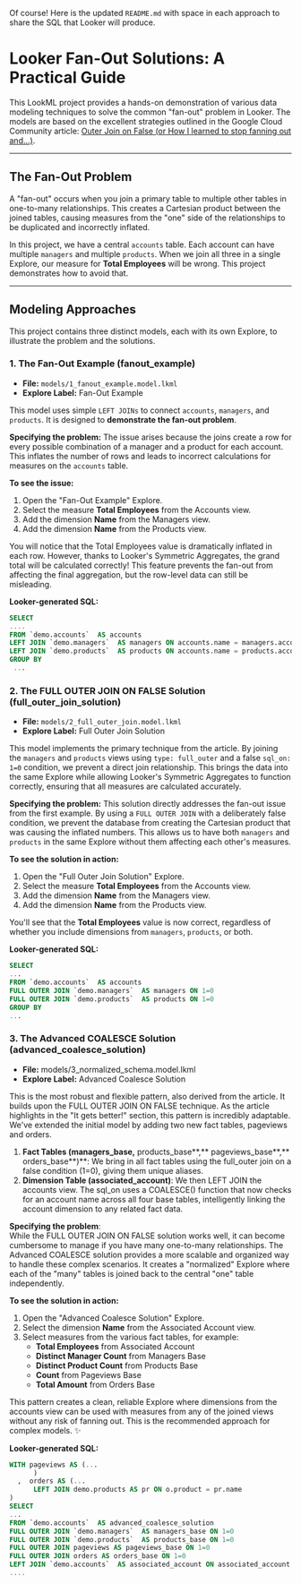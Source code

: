 Of course\! Here is the updated `README.md` with space in each approach to share the SQL that Looker will produce.

# **Looker Fan-Out Solutions: A Practical Guide**

This LookML project provides a hands-on demonstration of various data modeling techniques to solve the common "fan-out" problem in Looker. The models are based on the excellent strategies outlined in the Google Cloud Community article: [Outer Join on False (or How I learned to stop fanning out and...)](https://www.googlecloudcommunity.com/gc/Modeling/Outer-Join-on-False-or-How-I-learned-to-stop-fanning-out-and/td-p/573726).

-----

## **The Fan-Out Problem**

A "fan-out" occurs when you join a primary table to multiple other tables in one-to-many relationships. This creates a Cartesian product between the joined tables, causing measures from the "one" side of the relationships to be duplicated and incorrectly inflated.

In this project, we have a central `accounts` table. Each account can have multiple `managers` and multiple `products`. When we join all three in a single Explore, our measure for **Total Employees** will be wrong. This project demonstrates how to avoid that.

-----

## **Modeling Approaches**

This project contains three distinct models, each with its own Explore, to illustrate the problem and the solutions.

### **1. The Fan-Out Example (fanout\_example)**

  * **File:** `models/1_fanout_example.model.lkml`
  * **Explore Label:** Fan-Out Example

This model uses simple `LEFT JOINs` to connect `accounts`, `managers`, and `products`. It is designed to **demonstrate the fan-out problem**.


**Specifying the problem:**
The issue arises because the joins create a row for every possible combination of a manager and a product for each account. This inflates the number of rows and leads to incorrect calculations for measures on the `accounts` table.

**To see the issue:**

1.  Open the "Fan-Out Example" Explore.
2.  Select the measure **Total Employees** from the Accounts view.
3.  Add the dimension **Name** from the Managers view.
4.  Add the dimension **Name** from the Products view.

You will notice that the Total Employees value is dramatically inflated in each row. However, thanks to Looker's Symmetric Aggregates, the grand total will be calculated correctly! This feature prevents the fan-out from affecting the final aggregation, but the row-level data can still be misleading.

**Looker-generated SQL:**

```sql
SELECT
....
FROM `demo.accounts`  AS accounts
LEFT JOIN `demo.managers`  AS managers ON accounts.name = managers.account_name
LEFT JOIN `demo.products`  AS products ON accounts.name = products.account_name
GROUP BY
 ...
```

### **2. The FULL OUTER JOIN ON FALSE Solution (full\_outer\_join\_solution)**

  * **File:** `models/2_full_outer_join.model.lkml`
  * **Explore Label:** Full Outer Join Solution

This model implements the primary technique from the article. By joining the `managers` and `products` views using `type: full_outer` and a false `sql_on: 1=0` condition, we prevent a direct join relationship. This brings the data into the same Explore while allowing Looker's Symmetric Aggregates to function correctly, ensuring that all measures are calculated accurately.

**Specifying the problem:**
This solution directly addresses the fan-out issue from the first example. By using a `FULL OUTER JOIN` with a deliberately false condition, we prevent the database from creating the Cartesian product that was causing the inflated numbers. This allows us to have both `managers` and `products` in the same Explore without them affecting each other's measures.

**To see the solution in action:**

1.  Open the "Full Outer Join Solution" Explore.
2.  Select the measure **Total Employees** from the Accounts view.
3.  Add the dimension **Name** from the Managers view.
4.  Add the dimension **Name** from the Products view.

You'll see that the **Total Employees** value is now correct, regardless of whether you include dimensions from `managers`, `products`, or both. 

**Looker-generated SQL:**

```sql
SELECT
...
FROM `demo.accounts`  AS accounts
FULL OUTER JOIN `demo.managers`  AS managers ON 1=0
FULL OUTER JOIN `demo.products`  AS products ON 1=0
GROUP BY
...
```

### **3\. The Advanced COALESCE Solution (advanced\_coalesce\_solution)**

* **File:** models/3\_normalized\_schema.model.lkml  
* **Explore Label:** Advanced Coalesce Solution

This is the most robust and flexible pattern, also derived from the article. It builds upon the FULL OUTER JOIN ON FALSE technique. As the article highlights in the "It gets better\!" section, this pattern is incredibly adaptable. We've extended the initial model by adding two new fact tables, pageviews and orders.

1. **Fact Tables (**managers\_base**,** products\_base**,** pageviews\_base**,** orders\_base**)**: We bring in all fact tables using the full\_outer join on a false condition (1=0), giving them unique aliases.  
2. **Dimension Table (**associated\_account**)**: We then LEFT JOIN the accounts view. The sql\_on uses a COALESCE() function that now checks for an account name across all four base tables, intelligently linking the account dimension to any related fact data.

**Specifying the problem**:  
While the FULL OUTER JOIN ON FALSE solution works well, it can become cumbersome to manage if you have many one-to-many relationships. The Advanced COALESCE solution provides a more scalable and organized way to handle these complex scenarios. It creates a "normalized" Explore where each of the "many" tables is joined back to the central "one" table independently.  

**To see the solution in action:**

1. Open the "Advanced Coalesce Solution" Explore.  
2. Select the dimension **Name** from the Associated Account view.  
3. Select measures from the various fact tables, for example:  
   * **Total Employees** from Associated Account  
   * **Distinct Manager Count** from Managers Base  
   * **Distinct Product Count** from Products Base  
   * **Count** from Pageviews Base  
   * **Total Amount** from Orders Base

This pattern creates a clean, reliable Explore where dimensions from the accounts view can be used with measures from any of the joined views without any risk of fanning out. This is the recommended approach for complex models. ✨

**Looker-generated SQL:**

```sql
WITH pageviews AS (...
      )
  ,  orders AS (...
      LEFT JOIN demo.products AS pr ON o.product = pr.name
)
SELECT
...
FROM `demo.accounts`  AS advanced_coalesce_solution
FULL OUTER JOIN `demo.managers`  AS managers_base ON 1=0
FULL OUTER JOIN `demo.products`  AS products_base ON 1=0
FULL OUTER JOIN pageviews AS pageviews_base ON 1=0
FULL OUTER JOIN orders AS orders_base ON 1=0
LEFT JOIN `demo.accounts`  AS associated_account ON associated_account.name = COALESCE(...)
....
```
